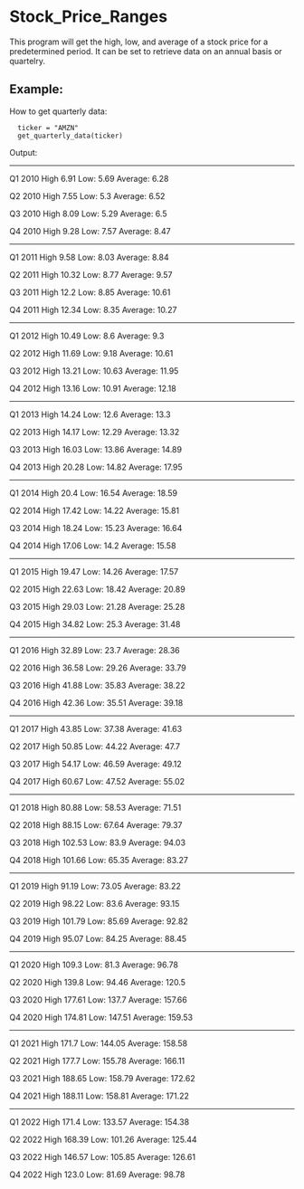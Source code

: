 # Stock_Price_Ranges

This program will get the high, low, and average of a stock price for a predetermined period. 
It can be set to retrieve data on an annual basis or quartelry. 




## Example:


How to get quarterly data:

      ticker = "AMZN"
      get_quarterly_data(ticker)

Output:

---------------------------------

Q1 2010
High  6.91
Low: 5.69
Average: 6.28

Q2 2010
High  7.55
Low: 5.3
Average: 6.52

Q3 2010
High  8.09
Low: 5.29
Average: 6.5

Q4 2010
High  9.28
Low: 7.57
Average: 8.47

---------------------------------

Q1 2011
High  9.58
Low: 8.03
Average: 8.84

Q2 2011
High  10.32
Low: 8.77
Average: 9.57

Q3 2011
High  12.2
Low: 8.85
Average: 10.61

Q4 2011
High  12.34
Low: 8.35
Average: 10.27

---------------------------------

Q1 2012
High  10.49
Low: 8.6
Average: 9.3

Q2 2012
High  11.69
Low: 9.18
Average: 10.61

Q3 2012
High  13.21
Low: 10.63
Average: 11.95

Q4 2012
High  13.16
Low: 10.91
Average: 12.18

---------------------------------

Q1 2013
High  14.24
Low: 12.6
Average: 13.3

Q2 2013
High  14.17
Low: 12.29
Average: 13.32

Q3 2013
High  16.03
Low: 13.86
Average: 14.89

Q4 2013
High  20.28
Low: 14.82
Average: 17.95

---------------------------------

Q1 2014
High  20.4
Low: 16.54
Average: 18.59

Q2 2014
High  17.42
Low: 14.22
Average: 15.81

Q3 2014
High  18.24
Low: 15.23
Average: 16.64

Q4 2014
High  17.06
Low: 14.2
Average: 15.58

---------------------------------

Q1 2015
High  19.47
Low: 14.26
Average: 17.57

Q2 2015
High  22.63
Low: 18.42
Average: 20.89

Q3 2015
High  29.03
Low: 21.28
Average: 25.28

Q4 2015
High  34.82
Low: 25.3
Average: 31.48

---------------------------------

Q1 2016
High  32.89
Low: 23.7
Average: 28.36

Q2 2016
High  36.58
Low: 29.26
Average: 33.79

Q3 2016
High  41.88
Low: 35.83
Average: 38.22

Q4 2016
High  42.36
Low: 35.51
Average: 39.18

---------------------------------

Q1 2017
High  43.85
Low: 37.38
Average: 41.63

Q2 2017
High  50.85
Low: 44.22
Average: 47.7

Q3 2017
High  54.17
Low: 46.59
Average: 49.12

Q4 2017
High  60.67
Low: 47.52
Average: 55.02

---------------------------------

Q1 2018
High  80.88
Low: 58.53
Average: 71.51

Q2 2018
High  88.15
Low: 67.64
Average: 79.37

Q3 2018
High  102.53
Low: 83.9
Average: 94.03

Q4 2018
High  101.66
Low: 65.35
Average: 83.27

---------------------------------

Q1 2019
High  91.19
Low: 73.05
Average: 83.22

Q2 2019
High  98.22
Low: 83.6
Average: 93.15

Q3 2019
High  101.79
Low: 85.69
Average: 92.82

Q4 2019
High  95.07
Low: 84.25
Average: 88.45

---------------------------------

Q1 2020
High  109.3
Low: 81.3
Average: 96.78

Q2 2020
High  139.8
Low: 94.46
Average: 120.5

Q3 2020
High  177.61
Low: 137.7
Average: 157.66

Q4 2020
High  174.81
Low: 147.51
Average: 159.53

---------------------------------

Q1 2021
High  171.7
Low: 144.05
Average: 158.58

Q2 2021
High  177.7
Low: 155.78
Average: 166.11

Q3 2021
High  188.65
Low: 158.79
Average: 172.62

Q4 2021
High  188.11
Low: 158.81
Average: 171.22

---------------------------------

Q1 2022
High  171.4
Low: 133.57
Average: 154.38

Q2 2022
High  168.39
Low: 101.26
Average: 125.44

Q3 2022
High  146.57
Low: 105.85
Average: 126.61

Q4 2022
High  123.0
Low: 81.69
Average: 98.78
